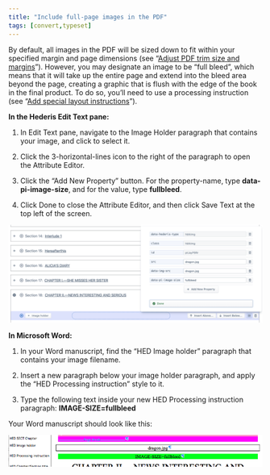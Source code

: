 ```yaml
---
title: "Include full-page images in the PDF"
tags: [convert,typeset]
---
```

 
<html><body><section data-type="chapter" class="hsecchapter" data-hederis-type="hsecchapter" id="include-full-page-images" data-pi-attrs="id: include-full-page-images; data-tags: convert,typeset;" role="doc-chapter" data-tags="convert,typeset" data-author-name=" " data-book-title=" " title="Include full-page images in the PDF"><p class="hblkp" data-hederis-type="hblkp" id="pxyCaMm2v">By default, all images in the PDF will be sized down to fit within your specified margin and page dimensions (see &#8220;<a href="{% link _docs/adjust-trim-and-margins.md %}" class="hspana" data-hederis-type="hspana" id="peAVYmrnK">Adjust PDF trim size and margins</a>&#8221;). However, you may designate an image to be &#8220;full bleed&#8221;, which means that it will take up the entire page and extend into the bleed area beyond the page, creating a graphic that is flush with the edge of the book in the final product. To do so, you&#8217;ll need to use a processing instruction (see &#8220;<a href="{% link _docs/custom-design.md %}" class="hspana" data-hederis-type="hspana" id="p2n8qN5EW">Add special layout instructions</a>&#8221;).</p><p class="hblkp" data-hederis-type="hblkp" id="pOvFAw0JO"><strong data-hederis-type="hspanstrong" id="pvBMjeRfd">In the <strong class="hspanstrong" data-hederis-type="hspanstrong" id="pWhSkkGmF">Hederis Edit Text pane:</strong></strong></p><ol class="hwprnumlist" data-hederis-type="hwprnumlist" id="plWan2r97"><li class="hblkoli" data-hederis-type="hblkoli" id="licf7Lepsq"><p class="hblkoli" data-hederis-type="hblklip" id="peqr0ENZe">In Edit Text pane, navigate to the Image Holder paragraph that contains your image, and click to select it.</p></li><li class="hblkoli" data-hederis-type="hblkoli" id="li4VbOMM1N"><p class="hblkoli" data-hederis-type="hblklip" id="pheNwPjNv">Click the 3-horizontal-lines icon to the right of the paragraph to open the Attribute Editor.</p></li><li class="hblkoli" data-hederis-type="hblkoli" id="liYynpM0h5"><p class="hblkoli" data-hederis-type="hblklip" id="pJw5tjK1S">Click the &#8220;Add New Property&#8221; button. For the property-name, type <strong class="hspanstrong" data-hederis-type="hspanstrong" id="p5ISGnvcV">data-pi-image-size</strong>, and for the value, type <strong class="hspanstrong" data-hederis-type="hspanstrong" id="pYE6it7vJ">fullbleed</strong>.</p></li><li class="hblkoli" data-hederis-type="hblkoli" id="liII4vHKaE"><p class="hblkoli" data-hederis-type="hblklip" id="pvNlD5DVc">Click Done to close the Attribute Editor, and then click Save Text at the top left of the screen.</p></li></ol><img data-hederis-type="hblkimg" class="hblkimg" id="pJWYsSP9H" src="/images/fullbleed_2.png" data-img-src="/images/fullbleed_2.png"/><p class="hblkp" data-hederis-type="hblkp" id="pNYfudUKm"><strong class="hspanstrong" data-hederis-type="hspanstrong" id="pMUV6Qo3f">In Microsoft Word:</strong></p><ol class="hwprnumlist" data-hederis-type="hwprnumlist" id="pHwHkXcF7"><li class="hblkoli" data-hederis-type="hblkoli" id="liHgvHGTjT"><p class="hblkoli" data-hederis-type="hblklip" id="pZqqVFYYs">In your Word manuscript, find the &#8220;HED Image holder&#8221; paragraph that contains your image filename.</p></li><li class="hblkoli" data-hederis-type="hblkoli" id="liXTczLP8l"><p class="hblkoli" data-hederis-type="hblklip" id="pvz2TyjPu">Insert a new paragraph below your image holder paragraph, and apply the &#8220;HED Processing instruction&#8221; style to it.</p></li><li class="hblkoli" data-hederis-type="hblkoli" id="lipvJVpjeK"><p class="hblkoli" data-hederis-type="hblklip" id="pzpRwZKeJ">Type the following text inside your new HED Processing instruction paragraph: <strong class="hspanstrong" data-hederis-type="hspanstrong" id="pmF6eMrka">IMAGE-SIZE=fullbleed</strong></p></li></ol><p class="hblkp" data-hederis-type="hblkp" id="p5QTSluPb">Your Word manuscript should look like this:</p><img data-hederis-type="hblkimg" class="hblkimg" id="pykEz7fcE" src="/images/fullbleed_1.png" data-img-src="/images/fullbleed_1.png"/></section></body></html>
